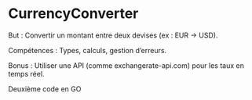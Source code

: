 # CurrencyConverter

But : Convertir un montant entre deux devises (ex : EUR → USD).

Compétences : Types, calculs, gestion d’erreurs.

Bonus : Utiliser une API (comme exchangerate-api.com) pour les taux en temps réel.

Deuxième code en GO
